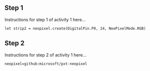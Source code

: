 ## Step 1

Instructions for step 1 of activity 1 here...


```blocks
let strip2 = neopixel.create(DigitalPin.P0, 24, NeoPixelMode.RGB)
```


## Step 2


Instructions for step 2 of activity 1 here...




```package
neopixel=github:microsoft/pxt-neopixel


```
